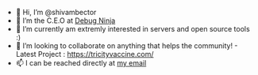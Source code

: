 - 👋 Hi, I’m @shivambector
- 👀 I’m the C.E.O at <a href="https://debugninja.com">Debug Ninja</a>
- 🌱 I’m currently am extremly interested in servers and open source tools :)
- 💞️ I’m looking to collaborate on anything that helps the community! - Latest Project : https://tricityvaccine.com/
- 📫 I can be reached directly at <a href="mailto:shivam@debugninja.com">my email</a>
